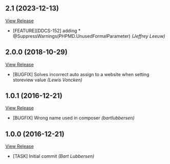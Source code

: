## 2.1 (2023-12-13)

[View Release](git@github.com:experius/Magento-2-Module-Experius-Product-WebsiteIds-Api.git/commits/tag/2.1)

*  [FEATURE][DDCS-152] adding * @SuppressWarnings(PHPMD.UnusedFormalParameter) *(Jeffrey Leeuw)*


## 2.0.0 (2018-10-29)

[View Release](git@github.com:experius/Magento-2-Module-Experius-Product-WebsiteIds-Api.git/commits/tag/2.0.0)

*  [BUGFIX] Solves incorrect auto assign to a website when setting storeview value *(Lewis Voncken)*


## 1.0.1 (2016-12-21)

[View Release](git@github.com:experius/Magento-2-Module-Experius-Product-WebsiteIds-Api.git/commits/tag/1.0.1)

*  [BUGFIX] Wrong name used in composer *(bartlubbersen)*


## 1.0.0 (2016-12-21)

[View Release](git@github.com:experius/Magento-2-Module-Experius-Product-WebsiteIds-Api.git/commits/tag/1.0.0)

*  [TASK] Initial commit *(Bart Lubbersen)*


